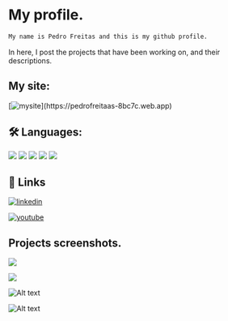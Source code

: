 
# My profile.

```bash
My name is Pedro Freitas and this is my github profile.
```
In here, I post the projects that have been working on, and their descriptions.

## My site:
  [![mysite]([https://img.shields.io/badge/linkedin-0A66C2?style=for-the-badge&logo=linkedin&logoColor=white](https://img.shields.io/badge/My%20site-8A2BE2))](https://pedrofreitaas-8bc7c.web.app)


## 🛠 Languages:

![](https://img.shields.io/badge/-C++-white?logo=c%2B%2B&logoColor=purple&style=flat) ![](https://img.shields.io/badge/-python-white?logo=python&logoColor=blue&style=flat) ![](https://img.shields.io/badge/-HTML-white?logo=html5&logoColor=orange&style=flat) ![](https://img.shields.io/badge/-CSS-white?logo=css3&logoColor=blue&style=flat) ![](https://img.shields.io/badge/-Javascript-white?logo=javascript&logoColor=yellow&style=flat)


## 🔗 Links
[![linkedin](https://img.shields.io/badge/linkedin-0A66C2?style=for-the-badge&logo=linkedin&logoColor=white)](https://www.linkedin.com/in/pedro-freitas-9b530624b/)

[![youtube](https://img.shields.io/badge/Youtube-0A66C2?style=for-the-badge&color=white&logo=youtube&logoColor=red)](https://www.youtube.com/channel/UCGT1t-GkbGRFpS6VqNRj8Dg)



## Projects screenshots.

![](https://i.imgur.com/vDCmxaK.png)

![](https://i.imgur.com/qt374J5.png)

![Alt text](https://i.imgur.com/r1JDL8I.png "Player running from forest wolfs")

![Alt text](https://i.imgur.com/VoHtPEI.png "Water Priestess getting hit by meteor")
